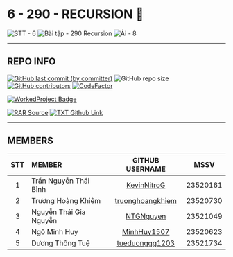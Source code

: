 # 6 - 290 - RECURSION 🫠

![STT - 6](https://img.shields.io/badge/STT-6-EDB7ED?style=for-the-badge)
![Bài tập - 290 Recursion](https://img.shields.io/badge/b%C3%A0i_t%E1%BA%ADp-290_recursion-8DDFCB?style=for-the-badge)
![Ải - 8](https://img.shields.io/badge/%E1%BA%A3i-8-ECEE81?style=for-the-badge)

---

## REPO INFO

[![GitHub last commit (by committer)](https://img.shields.io/github/last-commit/NMLT-NTTMK-K18/6-290-recursion?style=for-the-badge&color=CAEDFF)](../../../commits/main)
![GitHub repo size](https://img.shields.io/github/repo-size/NMLT-NTTMK-K18/6-290-recursion?style=for-the-badge&color=D8B4F8)
[![GitHub contributors](https://img.shields.io/github/contributors/NMLT-NTTMK-K18/6-290-recursion?style=for-the-badge&color=FBF0B2)](../../../graphs/contributors)
[![CodeFactor](https://img.shields.io/codefactor/grade/github/nmlt-nttmk-k18/6-290-recursion?style=for-the-badge)](https://www.codefactor.io/repository/github/nmlt-nttmk-k18/6-290-recursion)

[![WorkedProject Badge](https://img.shields.io/badge/progress-129%20%2F%20290-82A0D8?style=for-the-badge)](./UnworkedProject.md)

[![RAR Source](https://img.shields.io/badge/rar_source-download-FF8080?style=for-the-badge)](../../../releases/download/RAR/23520161_23520730_23520623_23521049_23521734_BT06.rar/)
[![TXT Github Link](https://img.shields.io/badge/txt_github_link-download-8CB369?style=for-the-badge)](../../../releases/download/RAR/23520161_23520730_23520623_23521049_23521734_BT06.txt/)

---

## MEMBERS

| **STT** | **MEMBER**             |                   **GITHUB USERNAME**                   | **MSSV** |
| :-----: | :--------------------- | :-----------------------------------------------------: | -------- |
|    1    | Trần Nguyễn Thái Bình  |      [KevinNitroG](https://github.com/KevinNitroG)      | 23520161 |
|    2    | Trương Hoàng Khiêm     | [truonghoangkhiem](https://github.com/truonghoangkhiem) | 23520730 |
|    3    | Nguyễn Thái Gia Nguyễn |        [NTGNguyen](https://github.com/NTGNguyen)        | 23521049 |
|    4    | Ngô Minh Huy           |      [MinhHuy1507](https://github.com/MinhHuy1507)      | 23520623 |
|    5    | Dương Thông Tuệ        |   [tueduonggg1203](https://github.com/tueduonggg1203)   | 23521734 |
